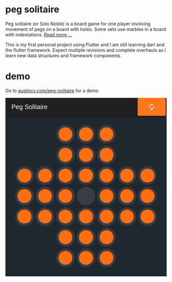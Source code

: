 # peg solitaire

Peg solitaire (or Solo Noble) is a board game for one player involving movement of pegs
on a board with holes. Some sets use marbles in a board with indentations.
[Read more ...](https://en.wikipedia.org/wiki/Peg_solitaire)

This is my first personal project using Flutter and I am still learning dart 
and the flutter framework. Expect multiple revisions and complete overhauls as
I learn new data structures and framework components.

# demo
Go to [austincv.com/peg-solitaire](https://www.austincv.com/peg-solitaire) for a demo

![Demo gif](readme/peg_solitaire.gif)
